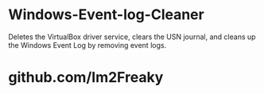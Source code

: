 # Windows-Event-log-Cleaner
Deletes the VirtualBox driver service, clears the USN journal, and cleans up the Windows Event Log by removing event logs.

# github.com/Im2Freaky
